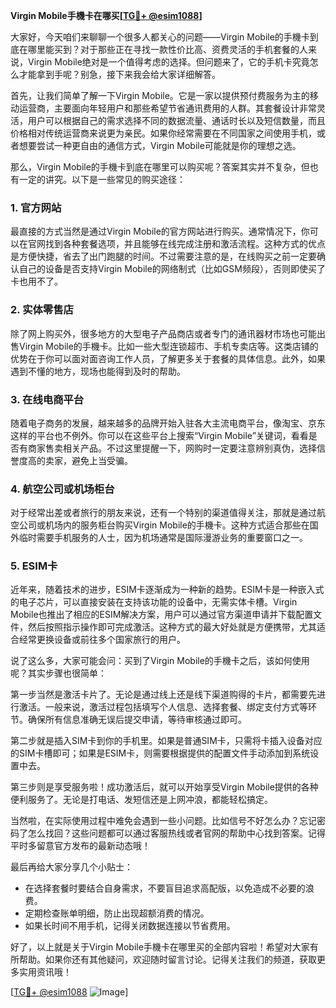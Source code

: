 **Virgin Mobile手機卡在哪买[[TG💪+ @esim1088](https://t.me/s/esim1088)]**

大家好，今天咱们来聊聊一个很多人都关心的问题——Virgin Mobile的手機卡到底在哪里能买到？对于那些正在寻找一款性价比高、资费灵活的手机套餐的人来说，Virgin Mobile绝对是一个值得考虑的选择。但问题来了，它的手机卡究竟怎么才能拿到手呢？别急，接下来我会给大家详细解答。

首先，让我们简单了解一下Virgin Mobile。它是一家以提供预付费服务为主的移动运营商，主要面向年轻用户和那些希望节省通讯费用的人群。其套餐设计非常灵活，用户可以根据自己的需求选择不同的数据流量、通话时长以及短信数量，而且价格相对传统运营商来说更为亲民。如果你经常需要在不同国家之间使用手机，或者想要尝试一种更自由的通信方式，Virgin Mobile可能就是你的理想之选。

那么，Virgin Mobile的手機卡到底在哪里可以购买呢？答案其实并不复杂，但也有一定的讲究。以下是一些常见的购买途径：

### 1. 官方网站

最直接的方式当然是通过Virgin Mobile的官方网站进行购买。通常情况下，你可以在官网找到各种套餐选项，并且能够在线完成注册和激活流程。这种方式的优点是方便快捷，省去了出门跑腿的时间。不过需要注意的是，在线购买之前一定要确认自己的设备是否支持Virgin Mobile的网络制式（比如GSM频段），否则即使买了卡也用不了。

### 2. 实体零售店

除了网上购买外，很多地方的大型电子产品商店或者专门的通讯器材市场也可能出售Virgin Mobile的手機卡。比如一些大型连锁超市、手机专卖店等。这类店铺的优势在于你可以面对面咨询工作人员，了解更多关于套餐的具体信息。此外，如果遇到不懂的地方，现场也能得到及时的帮助。

### 3. 在线电商平台

随着电子商务的发展，越来越多的品牌开始入驻各大主流电商平台，像淘宝、京东这样的平台也不例外。你可以在这些平台上搜索“Virgin Mobile”关键词，看看是否有商家售卖相关产品。不过这里提醒一下，网购时一定要注意辨别真伪，选择信誉度高的卖家，避免上当受骗。

### 4. 航空公司或机场柜台

对于经常出差或者旅行的朋友来说，还有一个特别的渠道值得关注，那就是通过航空公司或机场内的服务柜台购买Virgin Mobile的手機卡。这种方式适合那些在国外临时需要手机服务的人士，因为机场通常是国际漫游业务的重要窗口之一。

### 5. ESIM卡

近年来，随着技术的进步，ESIM卡逐渐成为一种新的趋势。ESIM卡是一种嵌入式的电子芯片，可以直接安装在支持该功能的设备中，无需实体卡槽。Virgin Mobile也推出了相应的ESIM解决方案，用户可以通过官方渠道申请并下载配置文件，然后按照指示操作即可完成激活。这种方式的最大好处就是方便携带，尤其适合经常更换设备或前往多个国家旅行的用户。

说了这么多，大家可能会问：买到了Virgin Mobile的手機卡之后，该如何使用呢？其实步骤也很简单：

第一步当然是激活卡片了。无论是通过线上还是线下渠道购得的卡片，都需要先进行激活。一般来说，激活过程包括填写个人信息、选择套餐、绑定支付方式等环节。确保所有信息准确无误后提交申请，等待审核通过即可。

第二步就是插入SIM卡到你的手机里。如果是普通SIM卡，只需将卡插入设备对应的SIM卡槽即可；如果是ESIM卡，则需要根据提供的配置文件手动添加到系统设置中去。

第三步则是享受服务啦！成功激活后，就可以开始享受Virgin Mobile提供的各种便利服务了。无论是打电话、发短信还是上网冲浪，都能轻松搞定。

当然啦，在实际使用过程中难免会遇到一些小问题。比如信号不好怎么办？忘记密码了怎么找回？这些问题都可以通过客服热线或者官网的帮助中心找到答案。记得平时多留意官方发布的最新动态哦！

最后再给大家分享几个小贴士：

- 在选择套餐时要结合自身需求，不要盲目追求高配版，以免造成不必要的浪费。
- 定期检查账单明细，防止出现超额消费的情况。
- 如果长时间不用手机，记得关闭数据连接以节省费用。

好了，以上就是关于Virgin Mobile手機卡在哪里买的全部内容啦！希望对大家有所帮助。如果你还有其他疑问，欢迎随时留言讨论。记得关注我们的频道，获取更多实用资讯哦！

[[TG💪+ @esim1088](https://t.me/s/esim1088) ![Image](https://i.postimg.cc/4NQfJmqS/Snipaste-2025-05-13-00-14-12.png)]